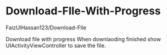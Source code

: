 # Download-FIle-With-Progress

FaizUlHassan123/Download-FIle 

Download file with progress 
When downlaoding finished show UIActivityViewController to save the file.
